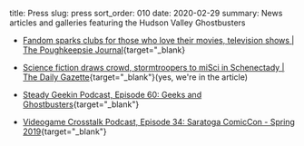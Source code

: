 title: Press
slug: press
sort_order: 010
date: 2020-02-29
summary: News articles and galleries featuring the Hudson Valley Ghostbusters

* [Fandom sparks clubs for those who love their movies, television shows | The Poughkeepsie Journal](https://www.poughkeepsiejournal.com/story/life/2018/06/21/hudson-valley-clubs-generate-fandom/714148002/){target="_blank}

* [Science fiction draws crowd, stormtroopers to miSci in Schenectady | The Daily Gazette](https://dailygazette.com/article/2019/08/10/science-fiction-draws-crowd-to-misci){target="_blank"}(yes, we're in the article)

* [Steady Geekin Podcast, Episode 60: Geeks and Ghostbusters](https://soundcloud.com/user-912529527/steady-geekin-ep-60-geeks-and-ghostbusters){target="_blank"}

* [Videogame Crosstalk Podcast, Episode 34: Saratoga ComicCon - Spring 2019](https://videogamecrosstalk.com/2019/05/02/ep-034-saratoga-comic-con-spring-2019/){target="_blank"}
